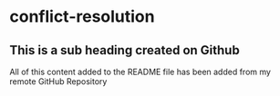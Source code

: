 # conflict-resolution

## This is a sub heading created on Github

All of this content added to the README file has been added from my remote GitHub Repository
